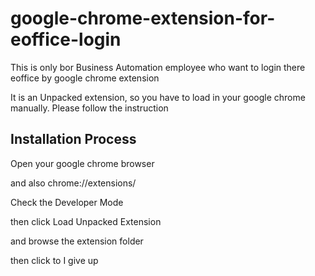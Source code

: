 # google-chrome-extension-for-eoffice-login
This is only bor Business Automation employee who want to login there eoffice by google chrome extension

It is an Unpacked extension, so you have to load in your google chrome manually.
Please follow the instruction

## Installation Process

Open your google chrome browser

and also chrome://extensions/

Check the Developer Mode

then click Load Unpacked Extension

and browse the extension folder

then click to I give up